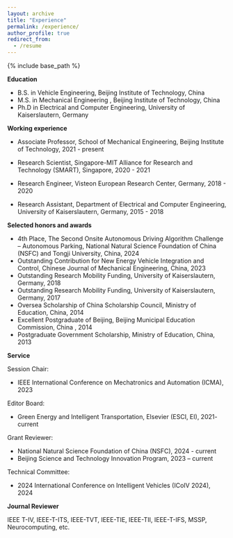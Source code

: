 ```yaml
---
layout: archive
title: "Experience"
permalink: /experience/
author_profile: true
redirect_from:
  - /resume
---
```


{% include base_path %}

**Education**

* B.S. in Vehicle Engineering, Beijing Institute of Technology, China
* M.S. in Mechanical Engineering , Beijing Institute of Technology, China
* Ph.D in Electrical and Computer Engineering, University of Kaiserslautern, Germany

**Working experience**

* Associate Professor, School of Mechanical Engineering, Beijing Institute of Technology, 2021 - present

* Research Scientist, Singapore-MIT Alliance for Research and Technology (SMART), Singapore, 2020 - 2021

* Research Engineer, Visteon European Research Center, Germany, 2018 - 2020

* Research Assistant, Department of Electrical and Computer Engineering, University of Kaiserslautern, Germany, 2015 - 2018


**Selected honors and awards**

* 4th Place, The Second Onsite Autonomous Driving Algorithm Challenge – Autonomous Parking, National Natural Science Foundation of China (NSFC) and Tongji University, China, 2024
*	Outstanding Contribution for New Energy Vehicle Integration and Control, Chinese Journal of Mechanical Engineering, China, 2023
*	Outstanding Research Mobility Funding, University of Kaiserslautern, Germany, 2018
*	Outstanding Research Mobility Funding, University of Kaiserslautern, Germany, 2017
*	Oversea Scholarship of China Scholarship Council, Ministry of Education, China, 2014
*	Excellent Postgraduate of Beijing, Beijing Municipal Education Commission, China , 2014
*	Postgraduate Government Scholarship, Ministry of Education, China, 2013

**Service**

Session Chair:
* IEEE International Conference on Mechatronics and Automation (ICMA), 2023

Editor Board:
* Green Energy and Intelligent Transportation, Elsevier (ESCI, EI), 2021- current

Grant Reviewer:
* National Natural Science Foundation of China (NSFC), 2024 - current
* Beijing Science and Technology Innovation Program, 2023 – current

Technical Committee:
* 2024 International Conference on Intelligent Vehicles (ICoIV 2024), 2024


**Journal Reviewer**

 IEEE T-IV, IEEE-T-ITS, IEEE-TVT, IEEE-TIE, IEEE-TII, IEEE-T-IFS, MSSP, Neurocomputing, etc. 
